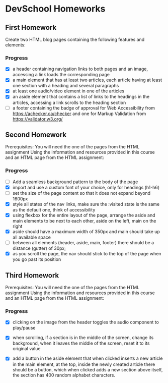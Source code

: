 # DevSchool Homeworks
## First Homework
Create two HTML blog pages containing the following features and elements:
### Progress
- [x] a header containing navigation links to both pages and an image, accessing a link loads the corresponding page
- [x] a main element that has at least two articles, each article having at least one section with a heading and several paragraphs
- [x] at least one audio/video element in one of the articles
- [x] an aside element that contains a list of links to the headings in the articles, accessing a link scrolls to the heading section
- [ ] a footer containing the badge of approval for Web Accessibility from https://achecker.ca/checker and one for Markup Validation from https://validator.w3.org/

## Second Homework
Prerequisites: You will need the one of the pages from the HTML assignment
Using the information and resources provided in this course and an HTML page from the HTML assignment:
### Progress
- [ ] Add a seamless background pattern to the body of the page
- [x] import and use a custom font of your choice, only for headings (h1-h6)
- [ ] set the size of the page content so that it does not expand beyond 1600px
- [x] style all states of the nav links, make sure the :visited state is the same as the default one, think of accessibility
- [x] using flexbox for the entire layout of the page, arrange the aside and main elements to be next to each other, aside on the left, main on the right
- [x] aside should have a maximum width of 350px and main should take up all available space
- [ ] between all elements (header, aside, main, footer) there should be a distance (gutter) of 30px;
- [x] as you scroll the page, the nav should stick to the top of the page when you go past its position
## Third Homework
Prerequisites: You will need the one of the pages from the HTML assignment
Using the information and resources provided in this course and an HTML page from the HTML assignment:
### Progress
  - [x] clicking on the image from the header toggles the audio component to play/pause
  - [x] when scrolling, if a section is in the middle of the screen, change its background, when it leaves the middle of the screen, reset it to its original value
  - [x] add a button in the aside element that when clicked inserts a new article in the main element, at the top, inside the newly created article there should be a button, which when clicked adds a new section above itself, the section has 400 random alphabet characters. 

